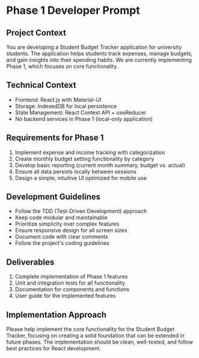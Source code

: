 # Phase 1 Developer Prompt

## Project Context
You are developing a Student Budget Tracker application for university students. The application helps students track expenses, manage budgets, and gain insights into their spending habits. We are currently implementing Phase 1, which focuses on core functionality.

## Technical Context
- Frontend: React.js with Material-UI
- Storage: IndexedDB for local persistence
- State Management: React Context API + useReducer
- No backend services in Phase 1 (local-only application)

## Requirements for Phase 1
1. Implement expense and income tracking with categorization
2. Create monthly budget setting functionality by category
3. Develop basic reporting (current month summary, budget vs. actual)
4. Ensure all data persists locally between sessions
5. Design a simple, intuitive UI optimized for mobile use

## Development Guidelines
- Follow the TDD (Test-Driven Development) approach
- Keep code modular and maintainable
- Prioritize simplicity over complex features
- Ensure responsive design for all screen sizes
- Document code with clear comments
- Follow the project's coding guidelines

## Deliverables
1. Complete implementation of Phase 1 features
2. Unit and integration tests for all functionality
3. Documentation for components and functions
4. User guide for the implemented features

## Implementation Approach
Please help implement the core functionality for the Student Budget Tracker, focusing on creating a solid foundation that can be extended in future phases. The implementation should be clean, well-tested, and follow best practices for React development.
